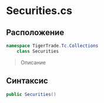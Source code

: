 
# Securities.cs
## Расположение
```csharp
namespace TigerTrade.Tc.Collections  
    class Securities
```

> Описание

## Синтаксис
```csharp
public Securities()
```
